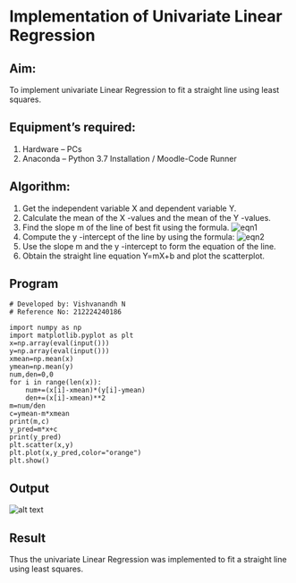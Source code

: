 # Implementation of Univariate Linear Regression
## Aim:
To implement univariate Linear Regression to fit a straight line using least squares.
## Equipment’s required:
1.	Hardware – PCs
2.	Anaconda – Python 3.7 Installation / Moodle-Code Runner
## Algorithm:
1.	Get the independent variable X and dependent variable Y.
2.	Calculate the mean of the X -values and the mean of the Y -values.
3.	Find the slope m of the line of best fit using the formula.
 ![eqn1](./eq1.jpg)
4.	Compute the y -intercept of the line by using the formula:
![eqn2](./eq2.jpg)  
5.	Use the slope m and the y -intercept to form the equation of the line.
6.	Obtain the straight line equation Y=mX+b and plot the scatterplot.
## Program
```
# Developed by: Vishvanandh N
# Reference No: 212224240186

import numpy as np
import matplotlib.pyplot as plt
x=np.array(eval(input()))
y=np.array(eval(input()))
xmean=np.mean(x)
ymean=np.mean(y)
num,den=0,0
for i in range(len(x)):
    num+=(x[i]-xmean)*(y[i]-ymean)
    den+=(x[i]-xmean)**2
m=num/den
c=ymean-m*xmean
print(m,c)
y_pred=m*x+c
print(y_pred)
plt.scatter(x,y)
plt.plot(x,y_pred,color="orange")
plt.show()
```
## Output
![alt text](329206956-0cb7b82c-e2a2-49eb-9bc6-4f18c35297ec.png)

## Result
Thus the univariate Linear Regression was implemented to fit a straight line using least squares.
